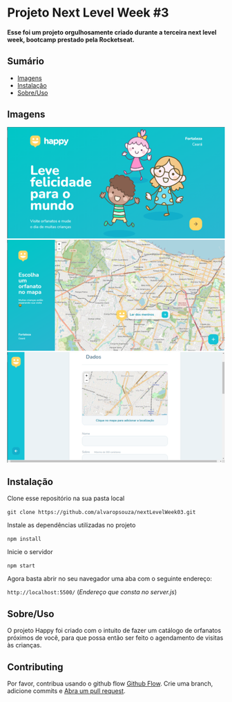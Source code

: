 # Projeto Next Level Week #3
#### Esse foi um projeto orgulhosamente criado durante a terceira next level week, bootcamp prestado pela <b>Rocketseat</b>. 


## Sumário

- [Imagens](#Imagens)
- [Instalação](#instalação)
- [Sobre/Uso](#Sobre/uso)

## Imagens

![Happy HomePage](./public/images/happyhome.png)
![Happy Mapa](./public/images/happymap.png)
![Happy Mapa](./public/images/happyadd.png)


## Instalação

Clone esse repositório na sua pasta local

`git clone https://github.com/alvaropsouza/nextLevelWeek03.git`

Instale as dependências utilizadas no projeto

`npm install`

Inicie o servidor

`npm start`

Agora basta abrir no seu navegador uma aba com o seguinte endereço:

`http://localhost:5500/` (<i>Endereço que consta no server.js</i>)
## Sobre/Uso

O projeto Happy foi criado com o intuito de fazer um catálogo de orfanatos próximos de você, para que possa então ser feito o agendamento de visitas às crianças.

## Contributing

Por favor, contribua usando o github flow [Github Flow](https://guides.github.com/introduction/flow/). Crie uma branch, adicione commits e [Abra um pull request](https://github.com/fraction/readme-boilerplate/compare/).
